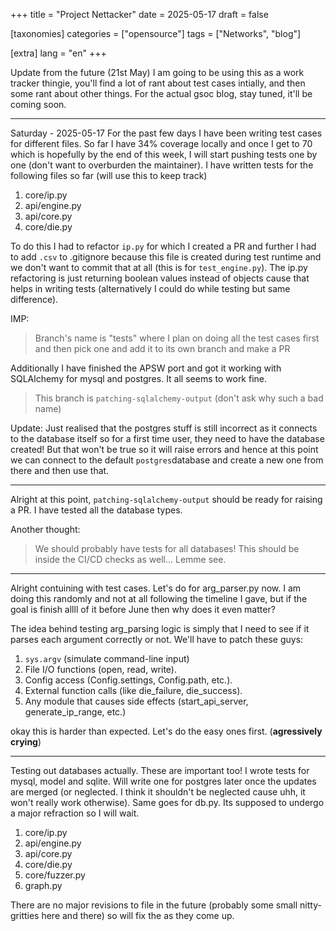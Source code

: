 +++
title = "Project Nettacker"
date = 2025-05-17
draft = false

[taxonomies]
categories = ["opensource"]
tags = ["Networks", "blog"]

[extra]
lang = "en"
+++


Update from the future (21st May)
I am going to be using this as a work tracker thingie, you'll find a lot of rant about test cases intially, and then some rant about other things. For the actual gsoc blog, stay tuned, it'll be coming soon.

---

Saturday - 2025-05-17
For the past few days I have been writing test cases for different files. So far I have 34% coverage locally and once I get to 70 which is hopefully by the end of this week, I will start pushing tests one by one (don't want to overburden the maintainer). I have written tests for the following files so far (will use this to keep track)

1. core/ip.py
2. api/engine.py
3. api/core.py
4. core/die.py

To do this I had to refactor `ip.py` for which I created a PR and further I had to add `.csv` to .gitignore because this file is created during test runtime and we don't want to commit that at all (this is for `test_engine.py`). The ip.py refactoring is just returning boolean values instead of objects cause that helps in writing tests (alternatively I could do while testing but same difference).


IMP:
> Branch's name is "tests" where I plan on doing all the test cases first and then pick one and add it to its own branch and make a PR

Additionally I have finished the APSW port and got it working with SQLAlchemy for mysql and postgres. It all seems to work fine.

> This branch is `patching-sqlalchemy-output` (don't ask why such a bad name)

Update: Just realised that the postgres stuff is still incorrect as it connects to the database itself so for a first time user, they need to have the database created! But that won't be true so it will raise errors and hence at this point we can connect to the default `postgres`database and create a new one from there and then use that.

---

Alright at this point, `patching-sqlalchemy-output` should be ready for raising a PR. I have tested all the database types.

Another thought:
> We should probably have tests for all databases! This should be inside the CI/CD checks as well... Lemme see.

---

Alright contuining with test cases. Let's do for arg_parser.py now. I am doing this randomly and not at all following the timeline I gave, but if the goal is finish allll of it before June then why does it even matter?


The idea behind testing arg_parsing logic is simply that I need to see if it parses each argument correctly or not. We'll have to patch these guys:

1. `sys.argv` (simulate command-line input)
2. File I/O functions (open, read, write).
3. Config access (Config.settings, Config.path, etc.).
4. External function calls (like die_failure, die_success).
5. Any module that causes side effects (start_api_server, generate_ip_range, etc.)

okay this is harder than expected. Let's do the easy ones first. (**agressively crying**)

---

Testing out databases actually. These are important too! I wrote tests for mysql, model and sqlite. Will write one for postgres later once the updates are merged (or neglected. I think it shouldn't be neglected cause uhh, it won't really work otherwise). Same goes for db.py. Its supposed to undergo a major refraction so I will wait.

1. core/ip.py
2. api/engine.py
3. api/core.py
4. core/die.py
5. core/fuzzer.py
6. graph.py

There are no major revisions to file in the future (probably some small nitty-gritties here and there) so will fix the as they come up.